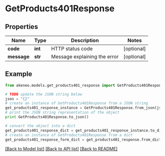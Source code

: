 # GetProducts401Response


## Properties
Name | Type | Description | Notes
------------ | ------------- | ------------- | -------------
**code** | **int** | HTTP status code | [optional] 
**message** | **str** | Message explaining the error | [optional] 

## Example

```python
from akeneo.models.get_products401_response import GetProducts401Response

# TODO update the JSON string below
json = "{}"
# create an instance of GetProducts401Response from a JSON string
get_products401_response_instance = GetProducts401Response.from_json(json)
# print the JSON string representation of the object
print GetProducts401Response.to_json()

# convert the object into a dict
get_products401_response_dict = get_products401_response_instance.to_dict()
# create an instance of GetProducts401Response from a dict
get_products401_response_form_dict = get_products401_response.from_dict(get_products401_response_dict)
```
[[Back to Model list]](../README.md#documentation-for-models) [[Back to API list]](../README.md#documentation-for-api-endpoints) [[Back to README]](../README.md)


